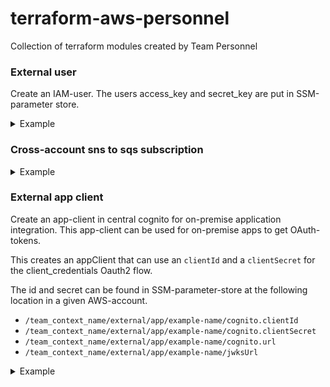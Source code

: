 # terraform-aws-personnel
Collection of terraform modules created by Team Personnel


### External user
Create an IAM-user. The users access_key and secret_key are put in SSM-parameter store.

<details>
  <summary>Example</summary>

```terraform
module "example-user" {
  source = "github.com/nsbno/terraform-aws-personnel?ref=d1c2000/external-user"
  
  name_prefix = "example-user"
  ssm_prefix = "/external/user"
}
```
</details>

### Cross-account sns to sqs subscription


<details>
  <summary>Example</summary>

```terraform
  
module "example-user" {
  source = "github.com/nsbno/terraform-aws-personnel?ref=d1c2000/external-user"
  
  name_prefix = "example-user"
  ssm_prefix = "/external/user"
}

module "example_queue" {
  source = "github.com/nsbno/terraform-aws-personnel?ref=9bf51ee/cross-account-sns-sqs"
  sns_arn = "arn:for:cross:account:topic"
  name_prefix = "example_name_prefix"
  name_sqs = "insert_cool_sqs_name"
  ext_username = module.example-user.name // This is optional
}
```
</details>

### External app client

Create an app-client in central cognito for on-premise application integration. This app-client
can be used for on-premise apps to get OAuth-tokens.

This creates an appClient that can use an `clientId` and a `clientSecret` for the client_credentials Oauth2 flow.

The id and secret can be found in SSM-parameter-store at the following location in a given AWS-account.

- `/team_context_name/external/app/example-name/cognito.clientId`
- `/team_context_name/external/app/example-name/cognito.clientSecret`
- `/team_context_name/external/app/example-name/cognito.url`
- `/team_context_name/external/app/example-name/jwksUrl`

<details>
  <summary>Example</summary>

```terraform
module "app" {
  source = "github.com/nsbno/terraform-aws-personnel?ref=db719c8/external-app-client"
  
  cognito_central_user_pool_id = "eu-west-1_0AvVv5Wyk" // cognito-dev-pool
  cognito_central_account_id = "834626710667" // cognito-dev

  environment = "dev" // dev, test, stage, prod
  name_prefix = "team_context_name" // i.e. (personnel, control, gui, infrastructure) 
  service_name = "example-name"
  
  app_client_scopes = [
    "https://services.<env>.<team_context_name>.vydev.io/<app>/read", // i.e https://services.personnel.vydev.io/trainstaff/get.duties (prod)
    "https://services.<env>.<team_context_name>.vydev.io/<app>/write", // i.e. https://services.test.trafficinfo.vydev.io/trainroute/train/nominalDate
    "https://services.<env>.<team_context_name>.vydev.io/<app>/update" // i.e. https://services.stage.trafficgui.vydev.io/hello/update
  ]
}
```
</details>


